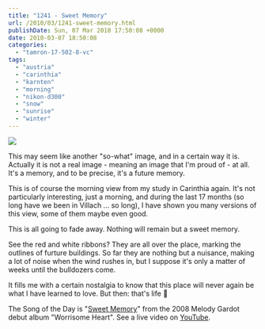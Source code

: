 ```yaml
---
title: "1241 - Sweet Memory"
url: /2010/03/1241-sweet-memory.html
publishDate: Sun, 07 Mar 2010 17:50:08 +0000
date: 2010-03-07 18:50:08
categories: 
  - "tamron-17-502-8-vc"
tags: 
  - "austria"
  - "carinthia"
  - "karnten"
  - "morning"
  - "nikon-d300"
  - "snow"
  - "sunrise"
  - "winter"
---
```

<a target="_blank" href="https://d25zfm9zpd7gm5.cloudfront.net/1200x1200/2010/20100307_070829_ps.jpg"><img src="https://d25zfm9zpd7gm5.cloudfront.net/0600x0600/2010/20100307_070829_ps.jpg" /></a>

This may seem like another "so-what" image, and in a certain way it is. Actually it is not a real image - meaning an image that I'm proud of - at all. It's a memory, and to be precise, it's a future memory.

This is of course the morning view from my study in Carinthia again. It's not particularly interesting, just a morning, and during the last 17 months (so long have we been in Villach ... so long), I have shown you many versions of this view, some of them maybe even good.

This is all going to fade away. Nothing will remain but a sweet memory.

See the red and white ribbons? They are all over the place, marking the outlines of furture buildings. So far they are nothing but a nuisance, making a lot of noise when the wind rushes in, but I suppose it's only a matter of weeks until the bulldozers come.

 It fills me with a certain nostalgia to know that this place will never again be what I have learned to love. But then: that's life 🙂

The Song of the Day is "<a target="_blank" href="http://www.lyricsmode.com/lyrics/m/melody_gardot/sweet_memory.html">Sweet Memory</a>" from the 2008 Melody Gardot debut album "Worrisome Heart". See a live video on <a target="_blank" href="http://www.youtube.com/watch?v=QN2NmGF8MTg">YouTube</a>.
